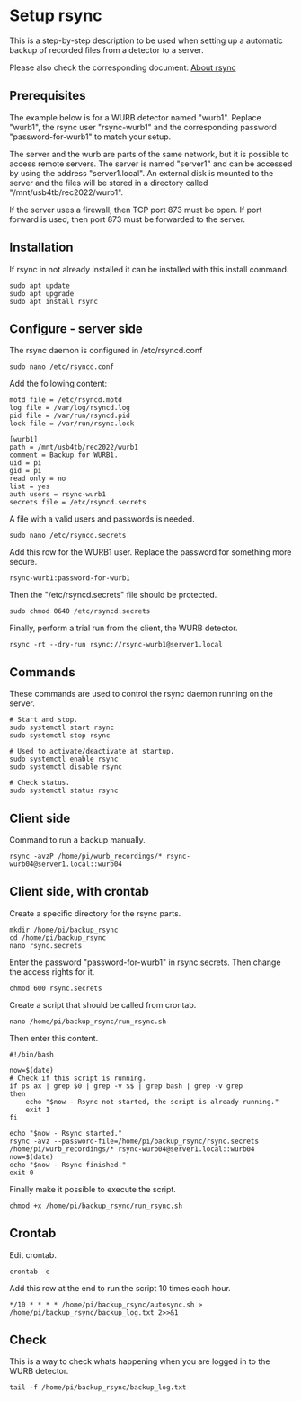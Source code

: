 # Setup rsync

This is a step-by-step description to be used when setting up a
automatic backup of recorded files from a detector to a server.

Please also check the corresponding document:
[About rsync](docs/about_rsync.md)

## Prerequisites

The example below is for a WURB detector named "wurb1".
Replace "wurb1", the rsync user "rsync-wurb1" and the corresponding
password "password-for-wurb1" to match your setup.

The server and the wurb are parts of the same network, but it is possible
to access remote servers. The server is named "server1" and can be
accessed by using the address "server1.local".
An external disk is mounted to the server and the files will be stored
in a directory called "/mnt/usb4tb/rec2022/wurb1".

If the server uses a firewall, then TCP port 873 must be open.
If port forward is used, then port 873 must be forwarded to the server.

## Installation

If rsync in not already installed it can be installed
with this install command.

    sudo apt update
    sudo apt upgrade
    sudo apt install rsync

## Configure - server side

The rsync daemon is configured in /etc/rsyncd.conf

    sudo nano /etc/rsyncd.conf

Add the following content:

    motd file = /etc/rsyncd.motd
    log file = /var/log/rsyncd.log
    pid file = /var/run/rsyncd.pid
    lock file = /var/run/rsync.lock

    [wurb1]
    path = /mnt/usb4tb/rec2022/wurb1
    comment = Backup for WURB1.
    uid = pi
    gid = pi
    read only = no
    list = yes
    auth users = rsync-wurb1
    secrets file = /etc/rsyncd.secrets

A file with a valid users and passwords is needed.

    sudo nano /etc/rsyncd.secrets

Add this row for the WURB1 user. Replace the
password for something more secure.

    rsync-wurb1:password-for-wurb1

Then the "/etc/rsyncd.secrets" file should be protected.

    sudo chmod 0640 /etc/rsyncd.secrets

Finally, perform a trial run from the client, the WURB detector.

    rsync -rt --dry-run rsync://rsync-wurb1@server1.local

## Commands

These commands are used to control the rsync daemon running on the
server.

    # Start and stop.
    sudo systemctl start rsync
    sudo systemctl stop rsync

    # Used to activate/deactivate at startup.
    sudo systemctl enable rsync
    sudo systemctl disable rsync

    # Check status.
    sudo systemctl status rsync    

## Client side

Command to run a backup manually.

    rsync -avzP /home/pi/wurb_recordings/* rsync-wurb04@server1.local::wurb04

## Client side, with crontab

Create a specific directory for the rsync parts.

    mkdir /home/pi/backup_rsync
    cd /home/pi/backup_rsync
    nano rsync.secrets

Enter the password "password-for-wurb1" in rsync.secrets.
Then change the access rights for it.

    chmod 600 rsync.secrets

Create a script that should be called from crontab.

    nano /home/pi/backup_rsync/run_rsync.sh

Then enter this content.

    #!/bin/bash

    now=$(date)
    # Check if this script is running.
    if ps ax | grep $0 | grep -v $$ | grep bash | grep -v grep
    then
        echo "$now - Rsync not started, the script is already running."
        exit 1
    fi

    echo "$now - Rsync started."
    rsync -avz --password-file=/home/pi/backup_rsync/rsync.secrets /home/pi/wurb_recordings/* rsync-wurb04@server1.local::wurb04
    now=$(date)
    echo "$now - Rsync finished."
    exit 0

Finally make it possible to execute the script.

    chmod +x /home/pi/backup_rsync/run_rsync.sh 

## Crontab

Edit crontab.

    crontab -e

Add this row at the end to run the script 10 times each hour.

    */10 * * * * /home/pi/backup_rsync/autosync.sh > /home/pi/backup_rsync/backup_log.txt 2>>&1

## Check

This is a way to check whats happening when you are logged in to the 
WURB detector.

    tail -f /home/pi/backup_rsync/backup_log.txt
